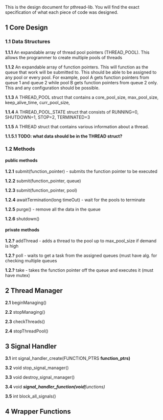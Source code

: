 This is the design document for pthread-lib. You will find the exact specification of what each piece of code was designed.

## 1 Core Design ##
### 1.1 Data Structures ###
**1.1.1** An expandable array of thread pool pointers (THREAD\_POOL). This allows the programmer to create multiple pools of threads

**1.1.2** An expandable array of function pointers. This will function as the queue that work will be submitted to. This should be able to be assigned to any pool or every pool. For example, pool A gets function pointers from queue 1 and queue 2 while pool B gets function pointers from queue 2 only. This and any configuration should be possible.

**1.1.3** A THREAD\_POOL struct that contains a core\_pool\_size, max\_pool\_size, keep\_alive\_time, curr\_pool\_size,

**1.1.4** A THREAD\_POOL\_STATE struct that consists of RUNNING=0, SHUTDOWN=1, STOP=2, TERMINATED=3

**1.1.5** A THREAD struct that contains various information about a thread.

**1.1.5.1** **TODO: what data should be in the THREAD struct?**


### 1.2 Methods ###
#### public methods ####
**1.2.1** submit(function\_pointer) - submits the function pointer to be executed

**1.2.2** submit(function\_pointer, queue)

**1.2.3** submit(function\_pointer, pool)

**1.2.4** awaitTermination(long timeOut) - wait for the pools to terminate

**1.2.5** purge() - remove all the data in the queue

**1.2.6** shutdown()

#### private methods ####
**1.2.?** addThread - adds a thread to the pool up to max\_pool\_size if demand is high

**1.2.?** poll - waits to get a task from the assigned queues (must have alg. for checking multiple queues

**1.2.?** take - takes the function pointer off the queue and executes it (must have mutex)


## 2 Thread Manager ##
**2.1** beginManaging()

**2.2** stopManaging()

**2.3** checkThreads()

**2.4** stopThreadPool()

## 3 Signal Handler ##
**3.1** int signal\_handler\_create(FUNCTION\_PTRS **function\_ptrs)**

**3.2** void stop\_signal\_manager()

**3.3** void destroy\_signal\_manager()

**3.4** void _**signal\_handler\_function(void**functions)_

**3.5** int block\_all\_signals()



## 4 Wrapper Functions ##







